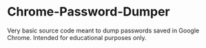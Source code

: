 # Chrome-Password-Dumper
Very basic source code meant to dump passwords saved in Google Chrome. Intended for educational purposes only.
